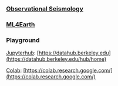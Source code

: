 
### [Observational Seismology](../seismology)

### [ML4Earth](../ml4earth)

### Playground

[Jupyterhub](https://datahub.berkeley.edu/hub/home): [https://datahub.berkeley.edu](https://datahub.berkeley.edu/hub/home)

[Colab](https://colab.research.google.com/): [https://colab.research.google.com/](https://colab.research.google.com/)
